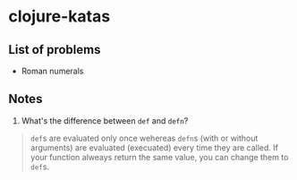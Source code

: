# clojure-katas
## List of problems
* Roman numerals

## Notes
1. What's the difference between `def` and `defn`?
  > `def`s are evaluated only once wehereas `defn`s (with or without arguments) are evaluated (execuated) every time they are called. If your function alweays return the same value, you can change them to `def`s.